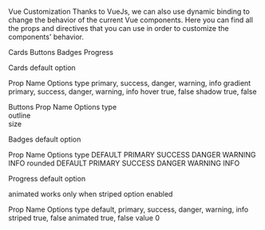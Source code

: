 

Vue Customization
Thanks to VueJs, we can also use dynamic binding to change the behavior of the current Vue components. Here you can find all the props and directives that you can use in order to customize the components' behavior.

Cards
Buttons
Badges
Progress

Cards
default option

Prop Name	Options
type	primary, success, danger, warning, info
gradient	primary, success, danger, warning, info
hover	true, false
shadow	true, false

Buttons
Prop Name	Options
type	     
outline	     
size	 

Badges
default option

Prop Name	Options
type	DEFAULT PRIMARY SUCCESS DANGER WARNING INFO
rounded	DEFAULT PRIMARY SUCCESS DANGER WARNING INFO

Progress
default option

animated works only when striped option enabled

Prop Name	Options
type	default, primary, success, danger, warning, info
striped	true, false
animated	true, false
value	0
